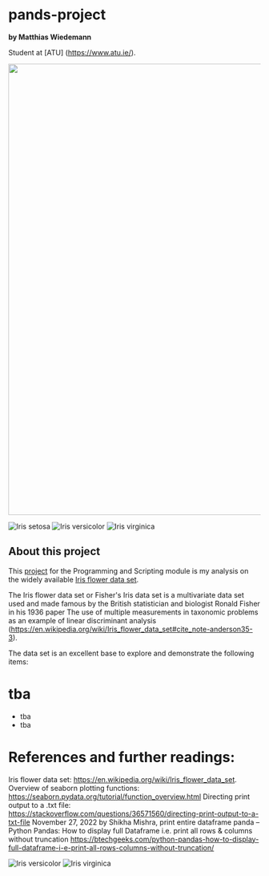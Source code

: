 # pands-project

**by Matthias Wiedemann**

Student at [ATU] (https://www.atu.ie/).

<img src="https://en.wikipedia.org/wiki/Iris_flower_data_set#/media/File:Kosaciec_szczecinkowaty_Iris_setosa.jpg" width="600" height="900">

![Iris setosa](https://en.wikipedia.org/wiki/Iris_flower_data_set#/media/File:Kosaciec_szczecinkowaty_Iris_setosa.jpg)
![Iris versicolor](https://en.wikipedia.org/wiki/Iris_flower_data_set#/media/File:Iris_versicolor_3.jpg)
![Iris virginica](https://en.wikipedia.org/wiki/Iris_flower_data_set#/media/File:Iris_virginica.jpg)


## About this project

This [project](https://atu-main-mdl-euwest1.s3.eu-west-1.amazonaws.com/66/82/6682ae48f67ebab9c769ddae345221f3d6405bfe?response-content-disposition=inline%3B%20filename%3D%22Project%202024.pdf%22&response-content-type=application%2Fpdf&X-Amz-Content-Sha256=UNSIGNED-PAYLOAD&X-Amz-Algorithm=AWS4-HMAC-SHA256&X-Amz-Credential=AKIAWRN6GJFLWCMOG6H7%2F20240503%2Feu-west-1%2Fs3%2Faws4_request&X-Amz-Date=20240503T150953Z&X-Amz-SignedHeaders=host&X-Amz-Expires=21547&X-Amz-Signature=acbfbd441db6e3cd56ef3e3b9fcc1c2b1921963e00667cebf1c714bd8cd504a6) for the Programming and Scripting module is my analysis on the widely available [Iris flower data set](https://archive.ics.uci.edu/dataset/53/iris).



The Iris flower data set or Fisher's Iris data set is a multivariate data set used and made famous by the British statistician and biologist Ronald Fisher in his 1936 paper The use of multiple measurements in taxonomic problems as an example of linear discriminant analysis (https://en.wikipedia.org/wiki/Iris_flower_data_set#cite_note-anderson35-3).

The data set is an excellent base to explore and demonstrate the following items:

# tba
* tba
* tba





# References and further readings:

Iris flower data set: https://en.wikipedia.org/wiki/Iris_flower_data_set.
Overview of seaborn plotting functions: https://seaborn.pydata.org/tutorial/function_overview.html
Directing print output to a .txt file: https://stackoverflow.com/questions/36571560/directing-print-output-to-a-txt-file
November 27, 2022 by Shikha Mishra, print entire dataframe panda – Python Pandas: How to display full Dataframe i.e. print all rows & columns without truncation https://btechgeeks.com/python-pandas-how-to-display-full-dataframe-i-e-print-all-rows-columns-without-truncation/




![Iris versicolor](https://en.wikipedia.org/wiki/Iris_flower_data_set#/media/File:Iris_versicolor_3.jpg)
![Iris virginica](https://en.wikipedia.org/wiki/Iris_flower_data_set#/media/File:Iris_virginica.jpg)